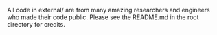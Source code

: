 All code in external/ are from many amazing researchers and engineers who made
their code public. Please see the README.md in the root directory for credits.